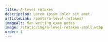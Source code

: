 ```yaml
---
title: A-level retakes
description: Lorem ipsum dolor sit amet.
articleLink: /posts/a-level-retakes/
imageAlt: Man writing exam notes
image: /static/img/a-level-retakes-small.webp
order: 1
---
```

